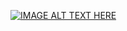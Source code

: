 [![IMAGE ALT TEXT HERE](https://www.youtube.com/shorts/fqB-3vmwRBA)](https://www.youtube.com/shorts/fqB-3vmwRBA)
